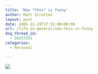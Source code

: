 ```yaml
---
title: 'Now *this* is funny'
author: Matt Stratton
layout: post
date: 2005-12-19T17:31:00+00:00
url: /life-in-general/now-this-is-funny
dsq_thread_id:
  - 28257251
categories:
  - Personal

---
```

![][1]

 [1]: http://www.flashasylum.com/db/files/Comics/Rob/yourmom.jpg